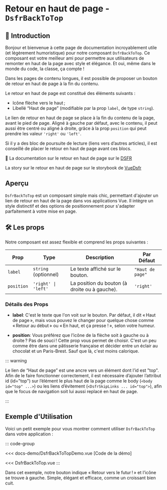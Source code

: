 # Retour en haut de page - `DsfrBackToTop`

## 🌟 Introduction

Bonjour et bienvenue à cette page de documentation incroyablement utile (et légèrement humoristique) pour notre composant `DsfrBackToTop`. Ce composant est votre meilleur ami pour permettre aux utilisateurs de remonter en haut de la page avec style et élégance. Et oui, même dans le monde du code, la classe, ça compte !

Dans les pages de contenu longues, il est possible de proposer un bouton de retour en haut de page à la fin du contenu.

Le retour en haut de page est constitué des éléments suivants :

- Icône flèche vers le haut ;
- Libellé “Haut de page” (modifiable par la prop `label`, de type `string`).

Le lien de retour en haut de page se place à la fin du contenu de la page, avant le pied de page. Aligné à gauche par défaut, avec le contenu, il peut aussi être centré ou aligné à droite, grâce à la prop `position` qui peut prendre les valeur `'right'` ou `'left'`.

Si il y a des bloc de poursuite de lecture (liens vers d’autres articles), il est conseillé de placer le retour en haut de page avant ces blocs.

🏅 La documentation sur le retour en haut de page sur le [DSFR](https://www.systeme-de-design.gouv.fr/elements-d-interface/composants/retour-en-haut-de-page/)

<VIcon name="vi-file-type-storybook" /> La story sur le retour en haut de page sur le storybook de [VueDsfr](https://vue-dsfr.netlify.app/?path=/docs/composants-dsfrbacktotop--docs)

## Aperçu

`DsfrBackToTop` est un composant simple mais chic, permettant d'ajouter un lien de retour en haut de la page dans vos applications Vue. Il intègre un style distinctif et des options de positionnement pour s'adapter parfaitement à votre mise en page.

## 🛠️ Les props

Notre composant est assez flexible et comprend les props suivantes :

| Prop       | Type                  | Description                                           | Par Défaut    |
|------------|-----------------------|-------------------------------------------------------|---------------|
| `label`    | `string` (optionnel)  | Le texte affiché sur le bouton.                       | `"Haut de page"` |
| `position` | `'right' \| 'left'`   | La position du bouton (à droite ou à gauche).         | `'right'`     |

### Détails des Props

- **label**: C'est le texte que l'on voit sur le bouton. Par défaut, il dit « Haut de page », mais vous pouvez le changer pour quelque chose comme « Retour au début » ou « En haut, et ça presse ! », selon votre humeur.

- **position**: Vous préférez que l’icône de la flèche soit à gauche ou à droite ? Pas de souci ! Cette prop vous permet de choisir. C'est un peu comme être dans une pâtisserie française et décider entre un éclair au chocolat et un Paris-Brest. Sauf que là, c'est moins calorique.

::: warning

Le lien de “Haut de page” est une ancre vers un élément dont l’id est "top".
Afin de le faire fonctionner correctement, il est nécessaire d’ajouter l’attribut id (id="top") sur l’élément le plus haut de la page comme le body (`<body id="top" ...>`) ou les liens d’évitement (`<DsfrSkipLinks ... id="top">`), afin que le focus de navigation soit lui aussi replacé en haut de page.

:::

## Exemple d'Utilisation

Voici un petit exemple pour vous montrer comment utiliser `DsfrBackToTop` dans votre application :

::: code-group

<Story data-title="Démo" min-h="100px">
  <DsfrBackToTopDemo />
</Story>

<<< docs-demo/DsfrBackToTopDemo.vue [Code de la démo]

<<< DsfrBackToTop.vue
:::

<script setup lang="ts">
import DsfrBackToTopDemo from './docs-demo/DsfrBackToTopDemo.vue'
</script>

Dans cet exemple, notre bouton indique « Retour vers le futur ! » et l’icône se trouve à gauche. Simple, élégant et efficace, comme un croissant bien cuit.
